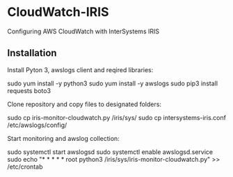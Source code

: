 # CloudWatch-IRIS
Configuring AWS CloudWatch with InterSystems IRIS

## Installation

Install Pyton 3, awslogs client and reqired libraries:

sudo yum install -y python3
sudo yum install -y awslogs
sudo pip3 install requests boto3

Clone repository and copy files to designated folders:

sudo cp iris-monitor-cloudwatch.py /iris/sys/
sudo cp  intersystems-iris.conf /etc/awslogs/config/

Start monitoring and awslog collection:

sudo systemctl start awslogsd
sudo systemctl enable awslogsd.service
sudo echo "*  *  *  *  * root  python3 /iris/sys/iris-monitor-cloudwatch.py" >> /etc/crontab


